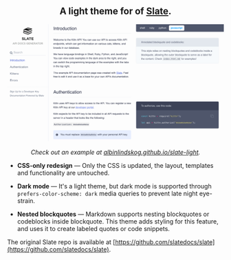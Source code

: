 <h2 align="center">A light theme for of <a href="https://github.com/slatedocs/slate">Slate</a>.</h3>

<p align="center"><img src="https://raw.githubusercontent.com/AlbinLindskog/slate-light/main/screenshot.png" width=700 alt="Screenshot of Example Documentation created with Slate light"></p>

<p align="center"><em>Check out an example at <a href="https://albinlindskog.github.io/slate-light">albinlindskog.github.io/slate-light</a>.</em></p>


* **CSS-only redesign** — Only the CSS is updated, the layout, templates and functionality are untouched.

* **Dark mode** — It's a light theme, but dark mode is supported through `prefers-color-scheme: dark` media queries to prevent late night eye-strain.

* **Nested blockquotes** — Markdown supports nesting blockquotes or codeblocks inside blockquote. This theme adds styling for this feature, and uses it to create labeled quotes or code snippets.

The original Slate repo is available at [https://github.com/slatedocs/slate](https://github.com/slatedocs/slate).
